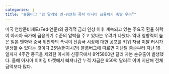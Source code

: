 ```yaml
---
categories: j
title: "블룸버그 “킹 달러와 엔·위안화 폭락 아시아 금융위기 촉발 우려”"
---
```

미국 연방준비제도(Fed·연준)의 공격적 금리 인상 이후 계속되고 있는 주요국 환율 하락이 아시아 국가에 금융위기 수준의 압박을 주고 있다는 우려가 나왔다. 역내 영향력이 높은 일본 엔화와 중국 위안화의 폭락이 신흥국 시장에 대한 공포를 키워 자금 이탈 러시가 발생할 수 있다는 것이다.25일(현지시간) 블룸버그에 따르면 지난달 중순부터 지난 16일까지 4주간 중국을 제외한 아시아 신흥국에서 8억5800만 달러 자본 순유출이 발생했다. 올해 아시아 이머징 마켓에서 빠져나간 누적 자금은 650억 달러로 이미 지난해 전체 금액보다 많다.